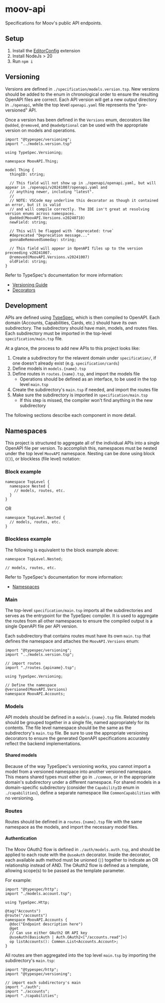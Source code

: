 # moov-api
Specifications for Moov's public API endpoints.

## Setup

1. Install the [EditorConfig](https://marketplace.visualstudio.com/items?itemName=EditorConfig.EditorConfig) extension
2. Install NodeJs > 20
3. Run `npm i`

## Versioning

Versions are defined in `./specification/models.version.tsp`. New versions should be added to the enum in chronological order
to ensure the resulting OpenAPI files are correct. Each API version will get a new output directory in `./openapi`, while the
top level `openapi.yaml` file represents the "pre-versioned" API.

Once a version has been defined in the `Versions` enum, decorators like `@added`, `@removed`, and `@madeOptional` can be used
with the appropriate version on models and operations.

```typespec
import "@typespec/versioning";
import "../models.version.tsp"

using TypeSpec.Versioning;

namespace MoovAPI.Thing;

model Thing {
  thingID: string;

  // This field will not show up in ./openapi/openapi.yaml, but will appear in ./openapi/v20241007/openapi.yaml and
  // anything newer, including "latest".
  //
  // NOTE: VSCode may underline this decorator as though it contained an error, but it is valid
  // and will compile correctly. The IDE isn't great at resolving version enums across namespaces.
  @added(MoovAPI.Versions.v20240710)
  newField: string;

  // This will be flagged with `deprecated: true`
  #deprecated "Deprecation message..."
  gonnaBeRemovedSomeday: string;

  // This field will appear in OpenAPI files up to the version preceeding v20241007.
  @removed(MoovAPI.Versions.v20241007)
  oldField: string;
}
```

Refer to TypeSpec's documentation for more information:
* [Versioning Guide](https://typespec.io/docs/libraries/versioning/guide)
* [Decorators](https://typespec.io/docs/libraries/versioning/reference/decorators)

## Development

APIs are defined using [TypeSpec](https://typespec.io/docs), which is then compiled to OpenAPI. Each domain (Accounts,
Capabilities, Cards, etc.) should have its own subdirectory. The subdirectory should have main, models, and routes files.
Each subdirectory must be imported in the top-level `specification/main.tsp` file.

At a glance, the process to add new APIs to this project looks like:

1. Create a subdirectory for the relavent domain under `specification/`, if one doesn't already exist (e.g. `specification/cards`)
1. Define models in `models.{name}.tsp`
1. Define routes in `routes.{name}.tsp`, and import the models file
   * Operations should be defined as an interface, to be used in the top level `main.tsp`
1. Create the subdirectory's `main.tsp` if needed, and import the routes file
1. Make sure the subdirectory is imported in `specification/main.tsp`
   * If this step is missed, the compiler won't find anything in the new subdirectory

The following sections describe each component in more detail.

## Namespaces

This project is structured to aggregate all of the individual APIs into a single OpenAPI file per version. To
accomplish this, namespaces must be nested under the top level `MoovAPI` namespace. Nesting can be done using
block (`{}`), or blockless (file level) notation:

### Block example

```typespec
namespace TopLevel {
  namespace Nested {
    // models, routes, etc.
  }
}
```

OR

```typespec
namespace TopLevel.Nested {
  // models, routes, etc.
}
```

### Blockless example

The following is equivalent to the block example above:

```typespec
namespace TopLevel.Nested;

// models, routes, etc.
```

Refer to TypeSpec's documentation for more information:
* [Namespaces](https://typespec.io/docs/language-basics/namespaces)

### Main

The top-level `specification/main.tsp` imports all the subdirectories and serves as the entrypoint for the
TypeSpec compiler. It is used to aggregate the routes from all other namespaces to ensure the compiled output
is a single OpenAPI file per API version.

Each subdirectory that contains routes must have its own `main.tsp` that defines the namespace and attaches
the `MoovAPI.Versions` enum:

```typespec
import "@typespec/versioning";
import "../models.version.tsp";

// import routes
import "./routes.{apiname}.tsp";

using TypeSpec.Versioning;

// Define the namespace
@versioned(MoovAPI.Versions)
namespace MoovAPI.Accounts;
```

### Models

API models should be defined in a `models.{name}.tsp` file. Related models should be grouped together in a
single file, named appropriately for its contents. The file level namespace should be the same as the
subdirectory's `main.tsp` file. Be sure to use the appropriate versioning decorators to ensure the generated
OpenAPI specifications accurately reflect the backend implementations.

#### Shared models

Because of the way TypeSpec's versioning works, you cannot import a model from a versioned namespace into
another versioned namespace. This means shared types must either go in `./common`, or in the appropriate
domain's subdirectory under a different namespace. For shared models in a domain-specific subdirectory
(consider the `CapabilityID` enum in `./capabilities`), define a separate namespace like `CommonCapabilities`
with no versioning.

### Routes

Routes should be defined in a `routes.{name}.tsp` file with the same namespace as the models, and import
the necessary model files.

#### Authentication

The Moov OAuth2 flow is defined in `./auth/models.auth.tsp`, and should be applied to each route with the
`@useAuth` decorator. Inside the decorator, each available auth method must be unioned (`|`) together to
indicate an OR relationship instead of AND. The OAuth2 flow is defined as a template, allowing scope(s)
to be passed as the template parameter.

For example:

```typespec
import "@typespec/http";
import "./models.account.tsp";

using TypeSpec.Http;

@tag("Accounts")
@route("/accounts")
namespace MoovAPI.Accounts {
  @doc("Endpoint description here")
  @get
  // Can use either OAuth2 OR API key
  @useAuth(BasicAuth | Auth.OAuth2<["/accounts.read"]>)
  op listAccounts(): Common.List<Accounts.Account>;
}
```

All routes are then aggregated into the top level `main.tsp` by importing the subdirectory's `main.tsp`:

```typespec
import "@typespec/http";
import "@typespec/versioning";

// import each subdirectory's main
import "./auth";
import "./accounts";
import "./capabilities";
```
